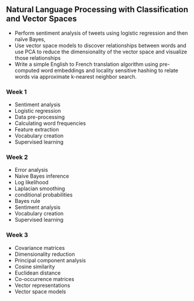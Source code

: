 ## Natural Language Processing with Classification and Vector Spaces
- Perform sentiment analysis of tweets using logistic regression and then naïve Bayes, 
- Use vector space models to discover relationships between words and use PCA to reduce the dimensionality of the vector space and visualize those relationships 
- Write a simple English to French translation algorithm using pre-computed word embeddings and locality sensitive hashing to relate words via approximate k-nearest neighbor search.

### Week 1
- Sentiment analysis
- Logistic regression
- Data pre-processing
- Calculating word frequencies
- Feature extraction
- Vocabulary creation
- Supervised learning

### Week 2
- Error analysis
- Naive Bayes inference
- Log likelihood
- Laplacian smoothing
- conditional probabilities
- Bayes rule
- Sentiment analysis
- Vocabulary creation
- Supervised learning

### Week 3
- Covariance matrices
- Dimensionality reduction
- Principal component analysis
- Cosine similarity
- Euclidean distance
- Co-occurrence matrices
- Vector representations
- Vector space models